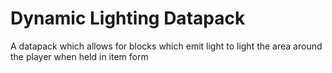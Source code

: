 # Dynamic Lighting Datapack

A datapack which allows for blocks which emit light to light the area around the player
when held in item form
